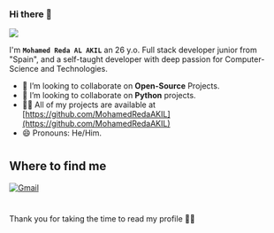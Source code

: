 <!-- TODO: Add class that explains all the tools you use -->

<!-- <a target="blank"><img align="left" src="./assets/patric1.gif" /></a> -->

### Hi there 👋

<p align="left">
 <img src="https://readme-typing-svg.herokuapp.com/?lines=Welcome+to+my+GitHub+Profile!&center=true&width=360&height=30">
</p>

<!-- <a target="blank"><img align="left" src="./assets/profile_pic.gif" /></a> -->


I'm **`Mohamed Reda AL AKIL`** an 26 y.o. Full stack developer junior from "Spain",
and a self-taught developer with deep passion for Computer-Science and Technologies.

- 👀 I’m looking to collaborate on **Open-Source** Projects.
- 🐍 I’m looking to collaborate on **Python** projects.
- 👨‍💻 All of my projects are available at [https://github.com/MohamedRedaAKIL](https://github.com/MohamedRedaAKIL)
- 😄 Pronouns: He/Him.




<!-- to draw horizontal line -->
#
## Where to find me
[![Gmail](https://img.shields.io/badge/Gmail-D14836?style=for-the-badge&logo=gmail&logoColor=white)](mailto:mohameda.reda98@gmail.com)


#



Thank you for taking the time to read my profile 🤣🤣



